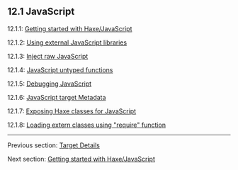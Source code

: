 ## 12.1 JavaScript

12.1.1: [Getting started with Haxe/JavaScript](target-javascript-getting-started.md)

12.1.2: [Using external JavaScript libraries](target-javascript-external-libraries.md)

12.1.3: [Inject raw JavaScript](target-javascript-injection.md)

12.1.4: [JavaScript untyped functions](target-javascript-untyped.md)

12.1.5: [Debugging JavaScript](target-javascript-debugging.md)

12.1.6: [JavaScript target Metadata](target-javascript-metadata.md)

12.1.7: [Exposing Haxe classes for JavaScript](target-javascript-expose.md)

12.1.8: [Loading extern classes using "require" function](target-javascript-require.md)

---

Previous section: [Target Details](target-details.md)

Next section: [Getting started with Haxe/JavaScript](target-javascript-getting-started.md)